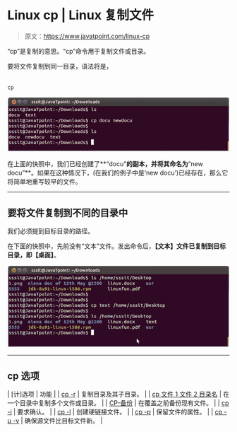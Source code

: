 # Linux cp | Linux 复制文件

> 原文：<https://www.javatpoint.com/linux-cp>

“cp”是复制的意思。“cp”命令用于复制文件或目录。

要将文件复制到同一目录，语法将是，

```

cp 
```

![Linux File cp](img/42805734647dbe6d1fd2ba52d6090be2.png)

在上面的快照中，我们已经创建了**“docu”**的副本，并将其命名为**“new docu”**。如果在这种情况下，(在我们的例子中是‘new docu’)已经存在，那么它将简单地重写较早的文件。

* * *

## 要将文件复制到不同的目录中

我们必须提到目标目录的路径。

在下面的快照中，先前没有“文本”文件。发出命令后，**【文本】**文件已复制到目标目录，即**【桌面】**。

![Linux File cp](img/336dff158684a18508e271c8710d99c5.png)

* * *

## cp 选项

| [计]选项 | 功能 |
| [cp -r](linux-cp-r) | 复制目录及其子目录。 |
| [cp 文件 1 文件 2 目录名](linux-copy-multiple-files) | 在一个目录中复制多个文件或目录。 |
| [CP-备份](linux-cp-backup) | 在覆盖之前备份现有文件。 |
| [cp -i](linux-cp-i) | 要求确认。 |
| [cp -l](linux-cp-l) | 创建硬链接文件。 |
| [cp -p](linux-cp-p) | 保留文件的属性。 |
| [cp -u -v](linux-cp-u-v) | 确保源文件比目标文件新。 |